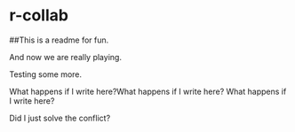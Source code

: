 # r-collab

##This is a readme for fun.

And now we are really playing.

Testing some more. 

What happens if I write here?What happens if I write here?
What happens if I write here?

Did I just solve the conflict?
